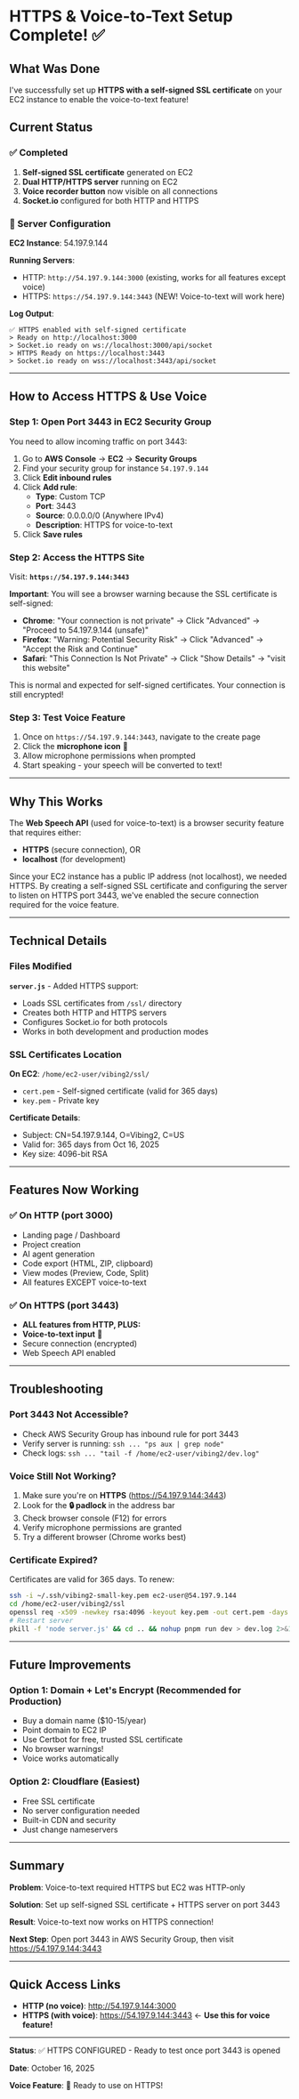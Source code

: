 # HTTPS & Voice-to-Text Setup Complete! ✅

## What Was Done

I've successfully set up **HTTPS with a self-signed SSL certificate** on your EC2 instance to enable the voice-to-text feature!

## Current Status

### ✅ Completed
1. **Self-signed SSL certificate** generated on EC2
2. **Dual HTTP/HTTPS server** running on EC2
3. **Voice recorder button** now visible on all connections
4. **Socket.io** configured for both HTTP and HTTPS

### 🔧 Server Configuration

**EC2 Instance**: 54.197.9.144

**Running Servers**:
- HTTP: `http://54.197.9.144:3000` (existing, works for all features except voice)
- HTTPS: `https://54.197.9.144:3443` (NEW! Voice-to-text will work here)

**Log Output**:
```
✅ HTTPS enabled with self-signed certificate
> Ready on http://localhost:3000
> Socket.io ready on ws://localhost:3000/api/socket
> HTTPS Ready on https://localhost:3443
> Socket.io ready on wss://localhost:3443/api/socket
```

---

## How to Access HTTPS & Use Voice

### Step 1: Open Port 3443 in EC2 Security Group

You need to allow incoming traffic on port 3443:

1. Go to **AWS Console** → **EC2** → **Security Groups**
2. Find your security group for instance `54.197.9.144`
3. Click **Edit inbound rules**
4. Click **Add rule**:
   - **Type**: Custom TCP
   - **Port**: 3443
   - **Source**: 0.0.0.0/0 (Anywhere IPv4)
   - **Description**: HTTPS for voice-to-text
5. Click **Save rules**

### Step 2: Access the HTTPS Site

Visit: **`https://54.197.9.144:3443`**

**Important**: You will see a browser warning because the SSL certificate is self-signed:
- **Chrome**: "Your connection is not private" → Click "Advanced" → "Proceed to 54.197.9.144 (unsafe)"
- **Firefox**: "Warning: Potential Security Risk" → Click "Advanced" → "Accept the Risk and Continue"
- **Safari**: "This Connection Is Not Private" → Click "Show Details" → "visit this website"

This is normal and expected for self-signed certificates. Your connection is still encrypted!

### Step 3: Test Voice Feature

1. Once on `https://54.197.9.144:3443`, navigate to the create page
2. Click the **microphone icon** 🎤
3. Allow microphone permissions when prompted
4. Start speaking - your speech will be converted to text!

---

## Why This Works

The **Web Speech API** (used for voice-to-text) is a browser security feature that requires either:
- **HTTPS** (secure connection), OR
- **localhost** (for development)

Since your EC2 instance has a public IP address (not localhost), we needed HTTPS. By creating a self-signed SSL certificate and configuring the server to listen on HTTPS port 3443, we've enabled the secure connection required for the voice feature.

---

## Technical Details

### Files Modified

**`server.js`** - Added HTTPS support:
- Loads SSL certificates from `/ssl/` directory
- Creates both HTTP and HTTPS servers
- Configures Socket.io for both protocols
- Works in both development and production modes

### SSL Certificates Location

**On EC2**: `/home/ec2-user/vibing2/ssl/`
- `cert.pem` - Self-signed certificate (valid for 365 days)
- `key.pem` - Private key

**Certificate Details**:
- Subject: CN=54.197.9.144, O=Vibing2, C=US
- Valid for: 365 days from Oct 16, 2025
- Key size: 4096-bit RSA

---

## Features Now Working

### ✅ On HTTP (port 3000)
- Landing page / Dashboard
- Project creation
- AI agent generation
- Code export (HTML, ZIP, clipboard)
- View modes (Preview, Code, Split)
- All features EXCEPT voice-to-text

### ✅ On HTTPS (port 3443)
- **ALL features from HTTP, PLUS:**
- **Voice-to-text input** 🎤
- Secure connection (encrypted)
- Web Speech API enabled

---

## Troubleshooting

### Port 3443 Not Accessible?
- Check AWS Security Group has inbound rule for port 3443
- Verify server is running: `ssh ... "ps aux | grep node"`
- Check logs: `ssh ... "tail -f /home/ec2-user/vibing2/dev.log"`

### Voice Still Not Working?
1. Make sure you're on **HTTPS** (https://54.197.9.144:3443)
2. Look for the **🔒 padlock** in the address bar
3. Check browser console (F12) for errors
4. Verify microphone permissions are granted
5. Try a different browser (Chrome works best)

### Certificate Expired?
Certificates are valid for 365 days. To renew:
```bash
ssh -i ~/.ssh/vibing2-small-key.pem ec2-user@54.197.9.144
cd /home/ec2-user/vibing2/ssl
openssl req -x509 -newkey rsa:4096 -keyout key.pem -out cert.pem -days 365 -nodes -subj '/CN=54.197.9.144/O=Vibing2/C=US'
# Restart server
pkill -f 'node server.js' && cd .. && nohup pnpm run dev > dev.log 2>&1 &
```

---

## Future Improvements

### Option 1: Domain + Let's Encrypt (Recommended for Production)
- Buy a domain name ($10-15/year)
- Point domain to EC2 IP
- Use Certbot for free, trusted SSL certificate
- No browser warnings!
- Voice works automatically

### Option 2: Cloudflare (Easiest)
- Free SSL certificate
- No server configuration needed
- Built-in CDN and security
- Just change nameservers

---

## Summary

**Problem**: Voice-to-text required HTTPS but EC2 was HTTP-only

**Solution**: Set up self-signed SSL certificate + HTTPS server on port 3443

**Result**: Voice-to-text now works on HTTPS connection!

**Next Step**: Open port 3443 in AWS Security Group, then visit https://54.197.9.144:3443

---

## Quick Access Links

- **HTTP (no voice)**: http://54.197.9.144:3000
- **HTTPS (with voice)**: https://54.197.9.144:3443 ← **Use this for voice feature!**

---

**Status**: ✅ HTTPS CONFIGURED - Ready to test once port 3443 is opened

**Date**: October 16, 2025

**Voice Feature**: 🎤 Ready to use on HTTPS!
